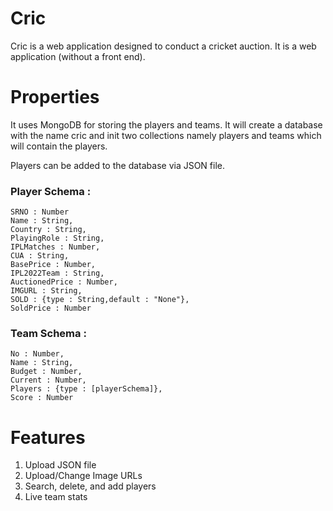 # Cric

Cric is a web application designed to conduct a cricket auction. It is a web application (without a front end). 

# Properties

It uses MongoDB for storing the players and teams. It will create a database with the name cric and init two collections namely players and teams which will contain the players.

Players can be added to the database via JSON file.

### Player Schema : 

    SRNO : Number
    Name : String,
    Country : String,
    PlayingRole : String,
    IPLMatches : Number,
    CUA : String,
    BasePrice : Number,
    IPL2022Team : String,
    AuctionedPrice : Number,
    IMGURL : String,
    SOLD : {type : String,default : "None"},
    SoldPrice : Number


### Team Schema : 

    No : Number,
    Name : String,
    Budget : Number,
    Current : Number,
    Players : {type : [playerSchema]},
    Score : Number

# Features

1. Upload JSON file
2. Upload/Change Image URLs
3. Search, delete, and add players
4. Live team stats
